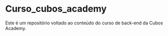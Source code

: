 # Curso_cubos_academy
Este é um repositório voltado ao conteúdo do curso de back-end da Cubos Academy.
